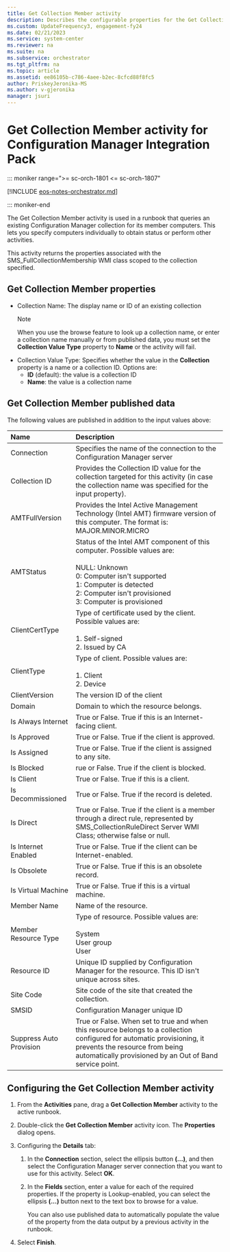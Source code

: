 ```yaml
---
title: Get Collection Member activity
description: Describes the configurable properties for the Get Collection Member activity for Configuration Manager Integration Pack.
ms.custom: UpdateFrequency3, engagement-fy24
ms.date: 02/21/2023
ms.service: system-center
ms.reviewer: na
ms.suite: na
ms.subservice: orchestrator
ms.tgt_pltfrm: na
ms.topic: article
ms.assetid: ee86105b-c786-4aee-b2ec-8cfcd88f8fc5
author: PriskeyJeronika-MS
ms.author: v-gjeronika
manager: jsuri
---
```


# Get Collection Member activity for Configuration Manager Integration Pack

::: moniker range=">= sc-orch-1801 <= sc-orch-1807"

[!INCLUDE [eos-notes-orchestrator.md](../includes/eos-notes-orchestrator.md)]

::: moniker-end

The Get Collection Member activity is used in a runbook that queries an
existing Configuration Manager collection for its member computers. This
lets you specify computers individually to obtain status or perform
other activities.

This activity returns the properties associated with the
SMS\_FullCollectionMembership WMI class scoped to the collection
specified.

## Get Collection Member properties

- Collection Name: The display name or ID of an existing collection
    >[!NOTE]
    >When you use the browse feature to look up a collection name, or enter a collection name manually or from published data, you must set the **Collection Value Type** property to **Name** or the activity will fail.
- Collection Value Type: Specifies whether the value in the **Collection** property is a name or a collection ID. Options are:
    - **ID** (default): the value is a collection ID
    - **Name**: the value is a collection name

## Get Collection Member published data

The following values are published in addition to the input values
above:

| Name | Description |
|:---|:---|
| Connection | Specifies the name of the connection to the Configuration Manager server |
|  Collection ID | Provides the Collection ID value for the collection targeted for this activity (in case the collection name was specified for the input property). |
|  AMTFullVersion | Provides the Intel Active Management Technology (Intel AMT) firmware version of this computer. The format is: MAJOR.MINOR.MICRO |
|  AMTStatus | Status of the Intel AMT component of this computer. Possible values are:<br><br>NULL: Unknown<br>0: Computer isn't supported<br>1: Computer is detected<br>2: Computer isn't provisioned<br>3: Computer is provisioned |
|  ClientCertType | Type of certificate used by the client. Possible values are:<br><br>1.  Self-signed<br>2.  Issued by CA |
|  ClientType | Type of client. Possible values are:<br><br>1.  Client<br>2.  Device |
|  ClientVersion | The version ID of the client |
|  Domain | Domain to which the resource belongs. |
| Is Always Internet | True or False. True if this is an Internet-facing client. |
| Is Approved | True or False. True if the client is approved. |
| Is Assigned | True or False. True if the client is assigned to any site. |
| Is Blocked | rue or False. True if the client is blocked. |
|  Is Client | True or False. True if this is a client. |
| Is Decommissioned | True or False. True if the record is deleted. |
| Is Direct | True or False. True if the client is a member through a direct rule, represented by SMS\_CollectionRuleDirect Server WMI Class; otherwise false or null. |
|  Is Internet Enabled | True or False. True if the client can be Internet-enabled. |
| Is Obsolete | True or False. True if this is an obsolete record. |
|  Is Virtual Machine | True or False. True if this is a virtual machine. |
| Member Name | Name of the resource. |
|  Member Resource Type | Type of resource. Possible values are:<br><br>System<br>User group<br>User |
| Resource ID  | Unique ID supplied by Configuration Manager for the resource. This ID isn't unique across sites. |
| Site Code | Site code of the site that created the collection.
| SMSID | Configuration Manager unique ID |
|  Suppress Auto Provision | True or False. When set to true and when this resource belongs to a collection configured for automatic provisioning, it prevents the resource from being automatically provisioned by an Out of Band service point. |

## Configuring the Get Collection Member activity

1.  From the **Activities** pane, drag a **Get Collection Member**
    activity to the active runbook.

2.  Double-click the **Get Collection Member** activity icon. The
    **Properties** dialog opens.

3.  Configuring the **Details** tab:

    1.  In the **Connection** section, select the ellipsis button
        **(...)**, and then select the Configuration Manager server
        connection that you want to use for this activity. Select **OK**.

    2.  In the **Fields** section, enter a value for each of the
        required properties. If the property is Lookup-enabled, you can
        select the ellipsis **(...)** button next to the text box to browse
        for a value.

        You can also use published data to automatically populate the
        value of the property from the data output by a previous
        activity in the runbook.

4.  Select **Finish**.
